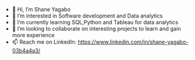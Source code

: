 - 👋 Hi, I’m Shane Yagabo
- 👀 I’m interested in Software development and Data analytics
- 🌱 I’m currently learning SQL,Python and Tableau for data analytics
- 💞️ I’m looking to collaborate on interesting projects to learn and gain more experience
- 📫 Reach me on LinkedIn: https://www.linkedin.com/in/shane-yagabo-03b4a4a3/

<!---
yagaboshane/yagaboshane is a ✨ special ✨ repository because its `README.md` (this file) appears on your GitHub profile.
You can click the Preview link to take a look at your changes.
--->
